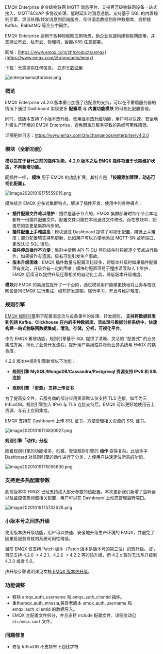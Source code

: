 EMQX Enterprise 企业级物联网 MQTT 消息平台，支持百万级物联网设备一站式接入、MQTT&CoAP 多协议处理、低时延实时消息通信。支持基于 SQL 的内置规则引擎，灵活处理/转发消息到后端服务，存储消息数据到各种数据库，或桥接 Kafka、RabbitMQ 等企业中间件。

EMQX Enterprise 适用于各种物联网应用场景，助企业快速构建物联网应用，并支持公有云、私有云、物理机、容器/K8S 任意部署。

网址：[https://www.emqx.com/zh/products/emqx](https://www.emqx.com/zh/products/emqx)

下载：无需提供任何信息， 立即[下载试用](https://www.emqx.com/zh/try?product=enterprise)

![enterprisemqttbroker.png](https://static.emqx.net/images/4b87d5ae6dc17bb84f6414e4d8fc504c.png)



### 概览

EMQX Enterprise  v4.2.0 版本重点加强了热配置的支持，可以在不重启服务器的情况下通过 Dashboard 实现更多 **配置项** 与 **内置功能模块** 的可视化配置管理。

同时，该版本支持了小版本热升级，使用[版本热升级](https://docs.emqx.cn/enterprise/latest/advanced/relup.html)功能，用户可以快速、安全地升级生产环境的 EMQX Enterprise，避免因重启服务导致的系统可用性降低。

详细更新日志：https://www.emqx.com/zh/changelogs/enterprise/v4.2.0

### 模块（全新功能）

**模块旨在于替代之前的插件功能，4.2.0 版本之后 EMQX 插件将置于长期维护状态，不再新增功能。**

同插件一样， **模块** 用于 EMQX 的功能扩展，其特点是 **「按需添加管理，动态可视化配置」**。

![image20201019175559015.png](https://static.emqx.net/images/903d449fa0730af1efc10bffb0631df6.png)


模块结合 EMQX 分布式集群特点，解决了插件开发、使用中的各种痛点：

- **插件配置文件难以维护**：插件是基于节点的，EMQX 集群部署时每个节点本地都有一份插件配置文件，配置文件只能在本地通过文件修改，而在模块中，配置项的变更是集群同步的。
- **插件配置上手难度高**：模块通过 Dashboard 提供了可视化配置，降低上手难度；部分配置项支持热更新，比如用户可以方便地添加 MQTT-SN 监听端口、更改认证 SQL 语句。
- **插件停启操作不方便**：集群中使用 API 与 CLI 停启插件时只能逐个节点进行操作，如果操作有遗漏，极有可能引发生产事故。
- **版本升级困难**：EMQX 插件数量与配置项比较多，跨版本升级时如果插件配置项有变动，升级会有一定的困难；模块的配置项易于程序读写和人工维护，EMQX 后续可以提供升级迁移相关的自动化工具，降低版本升级难度。

**模块**将 EMQX 的易用性提升了一个台阶，通过模块用户能够更快地将业务与物联网设备同 EMQX 进行集成，缩短研发周期，降低学习、开发与维护难度。

### 规则引擎

[EMQX 规则引擎](https://docs.emqx.cn/enterprise/latest/rule/rule-engine.html)用于配置消息流与设备事件的处理、转发规则， **支持将数据转发到包括 Kafka、Clickhouse 在内的多种数据库、流处理与数据分析系统中，快速构建一站式物联网数据集成，清洗，存储，分析，可视化平台。** 

作为 EMQX 重磅功能，规则引擎基于 SQL 提供了清晰、灵活的 "配置式" 的业务集成方案，简化了业务开发流程，提升用户易用性并降低业务系统与 EMQX 的耦合度。

4.2.0 版本中规则引擎新增以下功能：

- **规则引擎 MySQL/MongoDB/Cassandra/Postgresql 资源支持 IPv6 和 SSL 连接**

- **规则引擎 「资源」 支持上传证书**

为了提高安全性，云服务商的部分应用资源默认仅支持 TLS 连接，如华为云 InfluxDB。规则引擎加入 IPv6 与 TLS 连接支持后，EMQX 可以更好地使用云上资源、与云上应用集成。

EMQX 支持在 Dashboard 上传 SSL 证书，方便管理相关资源的 SSL 证书。

![image20201019174820927.png](https://static.emqx.net/images/8de954c6c9e5c1ec00aecea5d8826580.png)



**规则引擎「动作」分组**

随着规则引擎的功能增多，创建、管理规则引擎的 **动作** 变得复杂。此版本中 Dashboard 对规则引擎的动作进行了分类，方便用户快速定位所需的功能。

![image20201019175055630.png](https://static.emqx.net/images/269208ac8350a2a6bc739e1f12c6dc53.png)



### 支持更多热配置参数

此前版本中 EMQX 已经支持绝大部分参数的热配置，本次更新我们新增了监听器以及监控告警阈值相关配置，用户可以在 Dashboard 上动态管理监听端口。

![image20201019175732628.png](https://static.emqx.net/images/4d3e6d3a95bc2e0d9a5d066e42f12605.png)



### 小版本号之间热升级

使用版本热升级功能，用户可以快速、安全地升级生产环境的 EMQX，并避免了因重启服务导致的系统可用性降低。

目前 EMQX 仅支持 Patch 版本（Patch 版本是版本号的第三位）的热升级。 即，目前支持 4.2.0 -> 4.2.1，4.2.0 -> 4.2.2 等的热升级，但 4.2.x 暂时无法热升级到 4.3.0 或者 5.0。

热升级步骤说明详见文档[ EMQX  版本热升级](https://docs.emqx.cn/broker/latest/advanced/relup.html)。



### 功能调整

- 移除 emqx_auth_username 和 emqx_auth_clientid 插件。
- 重构emqx_auth_mnesia,兼容老版本 emqx_auth_username 和 emqx_auth_clientid 的数据导入。
- EMQX 主配置文件拆分，并且支持 include 配置文件，详细变动见 `etc/emqx.conf` 文件。



### 问题修复

- 修复 InfluxDB 不支持有下划线字符
